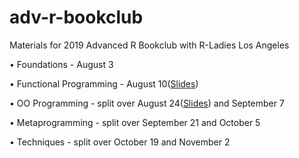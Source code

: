 # adv-r-bookclub
Materials for 2019 Advanced R Bookclub with R-Ladies Los Angeles


• Foundations - August 3

• Functional Programming - August 10([Slides](https://github.com/amy17519/adv-r-bookclub/blob/master/Advanced%20R%20-%20Functional%20Programming.pdf))

• OO Programming - split over August 24([Slides](https://www.dontyouremember.com/talks/advanced-r-oo-1.html#/)) and September 7

• Metaprogramming - split over September 21 and October 5

• Techniques - split over October 19 and November 2


